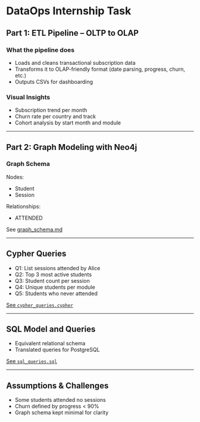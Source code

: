 # DataOps Internship Task

## Part 1: ETL Pipeline – OLTP to OLAP

### What the pipeline does
- Loads and cleans transactional subscription data
- Transforms it to OLAP-friendly format (date parsing, progress, churn, etc.)
- Outputs CSVs for dashboarding

### Visual Insights
- Subscription trend per month
- Churn rate per country and track
- Cohort analysis by start month and module

---

## Part 2: Graph Modeling with Neo4j

### Graph Schema
Nodes:
- Student
- Session

Relationships:
- ATTENDED

See [graph_schema.md](graph_schema.md)

---

## Cypher Queries
- Q1: List sessions attended by Alice
- Q2: Top 3 most active students
- Q3: Student count per session
- Q4: Unique students per module
- Q5: Students who never attended

[See `cypher_queries.cypher`](cypher_queries.cypher)

---

##  SQL Model and Queries
- Equivalent relational schema
- Translated queries for PostgreSQL

[See `sql_queries.sql`](sql_queries.sql)

---

##  Assumptions & Challenges
- Some students attended no sessions
- Churn defined by progress < 90%
- Graph schema kept minimal for clarity
